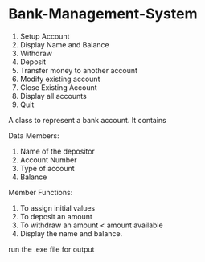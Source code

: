 # Bank-Management-System

1. Setup Account                      
2. Display Name and Balance           
3. Withdraw                           
4. Deposit                            
5. Transfer money to another account  
6. Modify existing account            
7. Close  Existing Account            
8. Display all accounts               
9. Quit



A class to represent a bank account. It contains

Data Members:
1. Name of the depositor
2. Account Number
3. Type of account
4. Balance

Member Functions:
1. To assign initial values
2. To deposit an amount
3. To withdraw an amount < amount available
4. Display the name and balance.

run the .exe file for output
